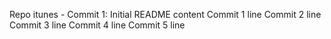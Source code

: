 Repo itunes - Commit 1: Initial README content
Commit 1 line
Commit 2 line
Commit 3 line
Commit 4 line
Commit 5 line
